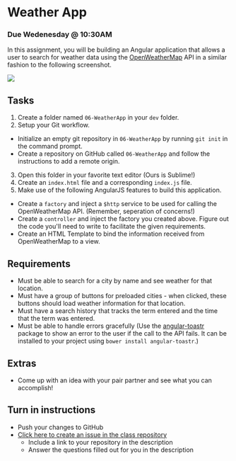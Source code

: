 # Weather App

### Due Wedenesday @ 10:30AM

In this assignment, you will be building an Angular application that allows a user to search for weather data using the [OpenWeatherMap](http://openweathermap.org/) API in a similar fashion to the following screenshot.

<img src="http://i.imgur.com/vLI7hzb.png" />

## Tasks
1. Create a folder named `06-WeatherApp` in your `dev` folder.
2. Setup your Git workflow.
  - Initialize an empty git repository in `06-WeatherApp` by running `git init` in the command prompt.
  - Create a repository on GitHub called `06-WeatherApp` and follow the instructions to add a remote origin.
3. Open this folder in your favorite text editor (Ours is Sublime!)
4. Create an `index.html` file and a corresponding `index.js` file.
5. Make use of the following AngularJS features to build this application.
  - Create a `factory` and inject a `$http` service to be used for calling the OpenWeatherMap API. (Remember, seperation of concerns!)
  - Create a `controller` and inject the factory you created above. Figure out the code you'll need to write to facilitate the given requirements.
  - Create an HTML Template to bind the information received from OpenWeatherMap to a view.
  
## Requirements
- Must be able to search for a city by name and see weather for that location.
- Must have a group of buttons for preloaded cities - when clicked, these buttons should load weather information for that location.
- Must have a search history that tracks the term entered and the time that the term was entered.
- Must be able to handle errors gracefully (Use the [angular-toastr](https://github.com/Foxandxss/angular-toastr) package to show an error to the user if the call to the API fails. It can be installed to your project using `bower install angular-toastr`.)

## Extras
- Come up with an idea with your pair partner and see what you can accomplish!

## Turn in instructions
* Push your changes to GitHub 
* [Click here to create an issue in the class repository](https://www.github.com/OriginCodeAcademy/Cohort7/issues/new?title=06-WeatherApp&body=1.%20Where%20can%20I%20find%20your%20repository%3F%20(Paste%20the%20url%20of%20your%20repository%20below)%0A%0A2.%20How%20was%20it%20working%20with%20APIs%20for%20the%20first%20time%3F%0A%0A3.%20What%20was%20the%20most%20difficult%20part%20about%20working%20with%20an%20API%3F%0A%0A4.%20What's%20your%20favorite%20part%20about%20this%20assignment%3F)
  * Include a link to your repository in the description
  * Answer the questions filled out for you in the description